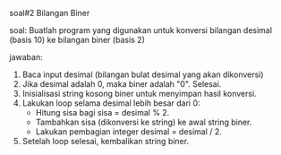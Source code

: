 soal#2 Bilangan Biner

soal: Buatlah program yang digunakan untuk konversi bilangan desimal (basis 10) ke bilangan biner (basis 2)

jawaban:
1. Baca input desimal (bilangan bulat desimal yang akan dikonversi)
2. Jika desimal adalah 0, maka biner adalah "0". Selesai.
3. Inisialisasi string kosong biner untuk menyimpan hasil konversi.
4. Lakukan loop selama desimal lebih besar dari 0:
    - Hitung sisa bagi sisa = desimal % 2.
    - Tambahkan sisa (dikonversi ke string) ke awal string biner.
    - Lakukan pembagian integer desimal = desimal / 2.
5. Setelah loop selesai, kembalikan string biner.